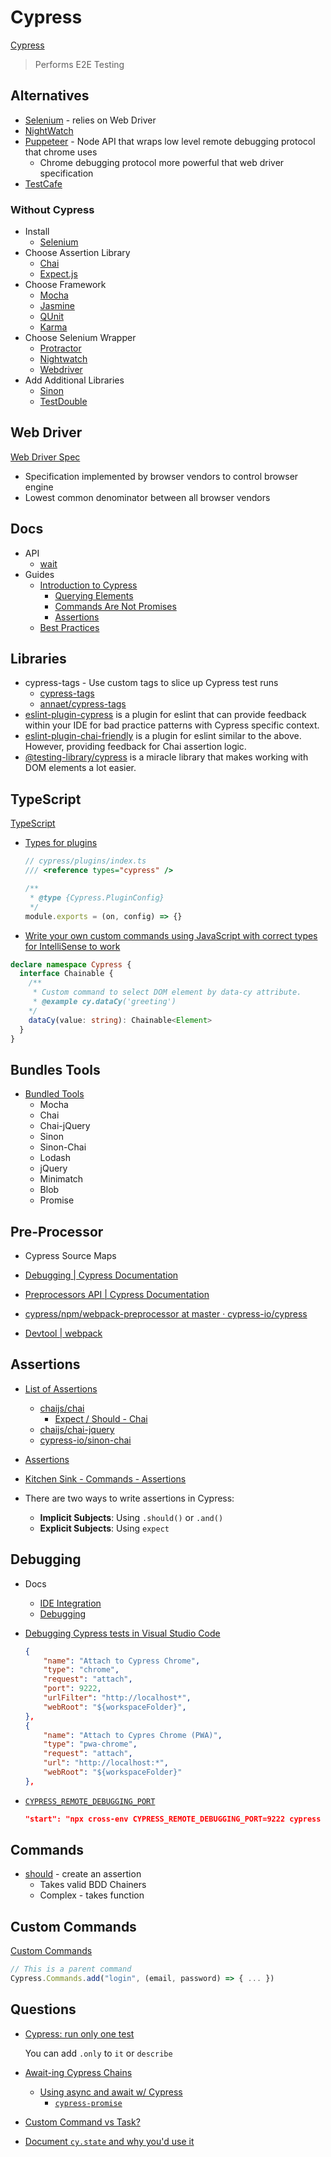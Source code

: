 # Cypress

[Cypress](https://www.cypress.io/)

> Performs E2E Testing

## Alternatives

* [Selenium](https://www.selenium.dev/) - relies on Web Driver
* [NightWatch](https://nightwatchjs.org/)
* [Puppeteer](https://pptr.dev/) - Node API that wraps low level remote debugging protocol that chrome uses
  * Chrome debugging protocol more powerful that web driver specification
* [TestCafe](https://devexpress.github.io/testcafe/)

### Without Cypress

* Install
  * [Selenium](https://www.selenium.dev/)
* Choose Assertion Library
  * [Chai](https://www.chaijs.com/)
  * [Expect.js](https://github.com/Automattic/expect.js/)
* Choose Framework
  * [Mocha](https://mochajs.org/)
  * [Jasmine](https://jasmine.github.io/)
  * [QUnit](https://qunitjs.com/)
  * [Karma](https://karma-runner.github.io/)
* Choose Selenium Wrapper
  * [Protractor](https://www.protractortest.org/)
  * [Nightwatch](https://nightwatchjs.org/)
  * [Webdriver](https://webdriver.io/)
* Add Additional Libraries
  * [Sinon](https://sinonjs.org/)
  * [TestDouble](https://testdouble.com/)

## Web Driver

[Web Driver Spec](https://www.w3.org/TR/webdriver/)

* Specification implemented by browser vendors to control browser engine
* Lowest common denominator between all browser vendors

## Docs

* API
  * [wait](https://docs.cypress.io/api/commands/wait#Yields)
* Guides
  * [Introduction to Cypress](https://docs.cypress.io/guides/core-concepts/introduction-to-cypress)
    * [Querying Elements](https://docs.cypress.io/guides/core-concepts/introduction-to-cypress#Querying-Elements)
    * [Commands Are Not Promises](https://docs.cypress.io/guides/core-concepts/introduction-to-cypress#Commands-Are-Not-Promises)
    * [Assertions](https://docs.cypress.io/guides/core-concepts/introduction-to-cypress#Assertions)
  * [Best Practices](https://docs.cypress.io/guides/references/best-practices#Unnecessary-Waiting)

## Libraries

* cypress-tags - Use custom tags to slice up Cypress test runs
  * [cypress-tags](https://www.npmjs.com/package/cypress-tags)
  * [annaet/cypress-tags](https://github.com/annaet/cypress-tags)
* [eslint-plugin-cypress](https://www.npmjs.com/package/eslint-plugin-cypress) is a plugin for eslint that can provide feedback within your IDE for bad practice patterns with Cypress specific context.
* [eslint-plugin-chai-friendly](https://www.npmjs.com/package/eslint-plugin-chai-friendly) is a plugin for eslint similar to the above. However, providing feedback for Chai assertion logic.
* [@testing-library/cypress](https://testing-library.com/docs/cypress-testing-library/intro/) is a miracle library that makes working with DOM elements a lot easier.

## TypeScript

[TypeScript](https://docs.cypress.io/guides/tooling/typescript-support#Types-for-custom-commands)


* [Types for plugins](https://docs.cypress.io/guides/tooling/typescript-support#Types-for-plugins)

  ```js
  // cypress/plugins/index.ts
  /// <reference types="cypress" />

  /**
   * @type {Cypress.PluginConfig}
   */
  module.exports = (on, config) => {}
  ```

* [Write your own custom commands using JavaScript with correct types for IntelliSense to work](https://github.com/cypress-io/cypress-example-recipes/tree/master/examples/fundamentals__add-custom-command)

```ts
declare namespace Cypress {
  interface Chainable {
    /**
     * Custom command to select DOM element by data-cy attribute.
     * @example cy.dataCy('greeting')
    */
    dataCy(value: string): Chainable<Element>
  }
}
```


## Bundles Tools

* [Bundled Tools](https://docs.cypress.io/guides/references/bundled-tools)
  * Mocha
  * Chai
  * Chai-jQuery
  * Sinon
  * Sinon-Chai
  * Lodash
  * jQuery
  * Minimatch
  * Blob
  * Promise

## Pre-Processor

* Cypress Source Maps

* [Debugging | Cypress Documentation](https://docs.cypress.io/guides/guides/debugging#Source-maps)
* [Preprocessors API | Cypress Documentation](https://docs.cypress.io/api/plugins/preprocessors-api)
* [cypress/npm/webpack-preprocessor at master · cypress-io/cypress](https://github.com/cypress-io/cypress/tree/master/npm/webpack-preprocessor)
* [Devtool | webpack](https://webpack.js.org/configuration/devtool/)


## Assertions

* [List of Assertions](https://docs.cypress.io/guides/core-concepts/introduction-to-cypress#List-of-Assertions)
  * [chaijs/chai](https://github.com/chaijs/chai)
    * [Expect / Should - Chai](https://www.chaijs.com/api/bdd/)
  * [chaijs/chai-jquery](https://github.com/chaijs/chai-jquery)
  * [cypress-io/sinon-chai](https://github.com/cypress-io/sinon-chai)
* [Assertions](https://docs.cypress.io/guides/references/assertions#Chai)
* [Kitchen Sink - Commands - Assertions](https://example.cypress.io/commands/assertions#expect)

* There are two ways to write assertions in Cypress:
  * **Implicit Subjects**: Using `.should()` or `.and()`
  * **Explicit Subjects**: Using `expect`

## Debugging

* Docs
  * [IDE Integration](https://docs.cypress.io/guides/tooling/IDE-integration#Visual-Studio-Code)
  * [Debugging](https://docs.cypress.io/guides/guides/debugging#Log-Cypress-events)

* [Debugging Cypress tests in Visual Studio Code](https://stackoverflow.com/q/52502130/1366033)

  ```json
  {
      "name": "Attach to Cypress Chrome",
      "type": "chrome",
      "request": "attach",
      "port": 9222,
      "urlFilter": "http://localhost*",
      "webRoot": "${workspaceFolder}",
  },
  {
      "name": "Attach to Cypres Chrome (PWA)",
      "type": "pwa-chrome",
      "request": "attach",
      "url": "http://localhost:*",
      "webRoot": "${workspaceFolder}"
  },
  ```

* [`CYPRESS_REMOTE_DEBUGGING_PORT`](https://github.com/cypress-io/cypress/issues/7407)

  ```json
  "start": "npx cross-env CYPRESS_REMOTE_DEBUGGING_PORT=9222 cypress open",
  ```

## Commands

* [should](https://docs.cypress.io/api/commands/should#Function) - create an assertion
  * Takes valid BDD Chainers
  * Complex - takes function

## Custom Commands


[Custom Commands](https://docs.cypress.io/api/cypress-api/custom-commands)

```js
// This is a parent command
Cypress.Commands.add("login", (email, password) => { ... })
```

## Questions

* [Cypress: run only one test](https://stackoverflow.com/q/55054337/1366033)

  You can add `.only` to `it` or `describe`

* [Await-ing Cypress Chains](https://github.com/cypress-io/cypress/issues/1417)

  * [Using async and await w/ Cypress](https://medium.com/@NicholasBoll/cypress-io-using-async-and-await-4034e9bab207)
    * [`cypress-promise`](https://www.npmjs.com/package/cypress-promise)

* [Custom Command vs Task?](https://stackoverflow.com/q/58680757/1366033)

* [Document `cy.state` and why you'd use it](https://github.com/cypress-io/cypress-documentation/issues/108)

